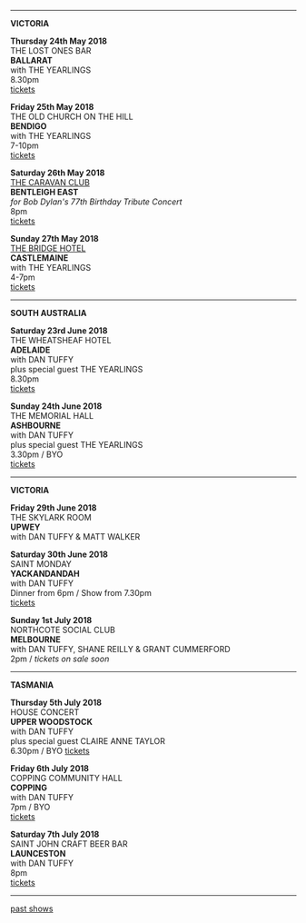 * * * * *

**VICTORIA**

**Thursday 24th May 2018**\
THE LOST ONES BAR\
**BALLARAT**  
with THE YEARLINGS    
8.30pm  
[tickets](https://www.tickettailor.com/events/thelostonesgallerybasementbar/148419)  

**Friday 25th May 2018**\
THE OLD CHURCH ON THE HILL\
**BENDIGO**  
with THE YEARLINGS    
7-10pm  
[tickets](http://www.trybooking.com/UIZK)  

**Saturday 26th May 2018**\
[THE CARAVAN CLUB](http://www.caravanmusic.com.au/)\
**BENTLEIGH EAST**  
*for Bob Dylan's 77th Birthday Tribute Concert*      
8pm  
[tickets](https://www.trybooking.com/book/event?eid=363026&)   

**Sunday 27th May 2018**\
[THE BRIDGE HOTEL](https://thebridgehotelcastlemaine.com/gigs/)\
**CASTLEMAINE**  
with THE YEARLINGS    
4-7pm  
[tickets](http://www.trybooking.com/UIZC)  

* * * * *

**SOUTH AUSTRALIA**

**Saturday 23rd June 2018**   
THE WHEATSHEAF HOTEL  
**ADELAIDE**  
with DAN TUFFY  
plus special guest THE YEARLINGS  
8.30pm  
[tickets](www.trybooking.com/VNQE)  
  
**Sunday 24th June 2018**  
THE MEMORIAL HALL  
**ASHBOURNE**   
with DAN TUFFY  
plus special guest THE YEARLINGS    
3.30pm / BYO  
[tickets](www.trybooking.com/VNQE)  
  
* * * * *

**VICTORIA**

**Friday 29th June 2018**  
THE SKYLARK ROOM  
**UPWEY**  
with DAN TUFFY & MATT WALKER  
 
**Saturday 30th June 2018**  
SAINT MONDAY  
**YACKANDANDAH**  
with DAN TUFFY  
Dinner from 6pm / Show from 7.30pm  
[tickets](www.trybooking.com/VNQO)  
 
**Sunday 1st July 2018**  
NORTHCOTE SOCIAL CLUB  
**MELBOURNE**  
with DAN TUFFY, SHANE REILLY & GRANT CUMMERFORD  
2pm / *tickets on sale soon*  
 
* * * * *   

**TASMANIA**

**Thursday 5th July 2018**  
HOUSE CONCERT  
**UPPER WOODSTOCK**  
with DAN TUFFY  
plus special guest CLAIRE ANNE TAYLOR  
6.30pm / BYO
[tickets](www.trybooking.com/VQOJ)  
  
**Friday 6th July 2018**  
COPPING COMMUNITY HALL  
**COPPING**  
with DAN TUFFY  
7pm / BYO  
[tickets](www.trybooking.com/VORU)  

**Saturday 7th July 2018**  
SAINT JOHN CRAFT BEER BAR  
**LAUNCESTON**  
with DAN TUFFY  
8pm  
[tickets](www.trybooking.com/VOSQ)  

* * * * *     

[past shows](?p=shows/archive/)